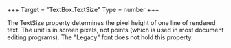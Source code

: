 +++
Target = "TextBox.TextSize"
Type = number
+++

The TextSize property determines the pixel height of one line of rendered text. The unit is in screen pixels, not points (which is used in most document editing programs). The "Legacy" font does not hold this property.